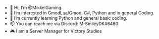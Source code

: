- 👋 Hi, I’m @MikkelGaming.
- 👀 I’m interested in GmodLua/Gmod, C#, Python and in general Coding.
- 🌱 I’m currently learning Python and general basic coding.
- 📫 You can reach me via Discord: MrSmileyDK#6460
- 🎮 I am a Server Manager for Victory Studios

<!---
MikkelGaming/MikkelGaming is a ✨ special ✨ repository because its `README.md` (this file) appears on your GitHub profile.
You can click the Preview link to take a look at your changes.
--->
